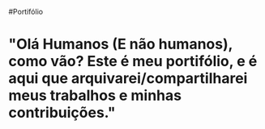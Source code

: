 #Portifólio

<h1> "Olá Humanos (E não humanos), como vão? Este é meu portifólio, e é aqui que arquivarei/compartilharei meus trabalhos e minhas contribuições." </h1>
